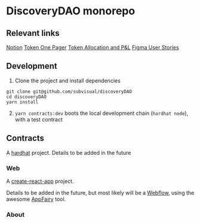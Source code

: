 # DiscoveryDAO monorepo

[notion]: https://www.notion.so/fractal-/Discovery-DAO-0b8ada556f544e219e4756032f97c0e7
[cra]: https://create-react-app.dev/
[hardhat]: https://hardhat.org/
[webflow]: https://webflow.com/
[appfairy]: https://github.com/DAB0mB/Appfairy
[subvisual]: https://subvisual.com/
[token-alloc]: https://docs.google.com/spreadsheets/d/1KPmg42jJYDyhaShfwE8DNzEl1pk99AGFQx56E9VfwFY/edit#gid=2019661501
[figma]: https://www.figma.com/file/pP7j75NZkAhL31C4hqwSNg/Stealth-DAO?node-id=3%3A4
[token-one-pager]: https://docs.google.com/document/d/1vswBT46bVJub2uGqz-fzuhznolyuRPwgkxJtFfz5FmE/edit#heading=h.w7ipbahzitg7

## Relevant links

[Notion][notion]
[Token One Pager][token-one-pager]
[Token Allocation and P&L][token-alloc]
[Figma User Stories][figma]

## Development

1. Clone the project and install dependencies

```
git clone git@github.com/subvisual/discoveryDAO
cd discoveryDAO
yarn install
```

2. `yarn contracts:dev` boots the local development chain (`hardhat node`), with a test contract

## Contracts

A [hardhat][hardhat] project. Details to be added in the future

### Web

A [create-react-app][cra] project.

Details to be added in the future, but most likely will be a [Webflow][webflow],
using the awesome [AppFairy][appfairy] tool.

### About
